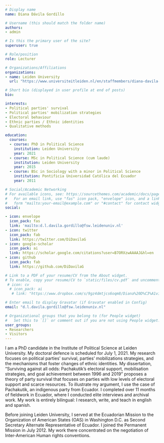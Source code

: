 ```yaml
---
# Display name
name: Diana Dávila Gordillo

# Username (this should match the folder name)
authors:
- admin

# Is this the primary user of the site?
superuser: true

# Role/position
role: Lecturer

# Organizations/Affiliations
organizations:
- name: Leiden University
  url: "https://www.universiteitleiden.nl/en/staffmembers/diana-davila-gordillo#tab-1"

# Short bio (displayed in user profile at end of posts)
bio: 

interests:
- Political parties' survival
- Political parties' mobilization strategies
- Electoral behaviour
- Ethnic parties / Ethnic identities
- Qualitative methods

education:
  courses:
  - course: PhD in Political Science
    institution: Leiden University
    year: 2021
  - course: MSc in Political Science (cum laude)
    institution: Leiden University
    year: 2015
  - course: BSc in Sociology with a minor in Political Science
    institution: Pontificia Universidad Católica del Ecuador
    year: 2011

# Social/Academic Networking
# For available icons, see: https://sourcethemes.com/academic/docs/page-builder/#icons
#   For an email link, use "fas" icon pack, "envelope" icon, and a link in the
#   form "mailto:your-email@example.com" or "#contact" for contact widget.
social:

- icon: envelope
  icon_pack: fas
  link: 'mailto:d.l.davila.gordillo@fsw.leidenuniv.nl'
- icon: twitter
  icon_pack: fab
  link: https://twitter.com/DiDavilaG
- icon: google-scholar
  icon_pack: ai
  link: https://scholar.google.com/citations?user=B7ORXzwAAAAJ&hl=en
- icon: github
  icon_pack: fab
  link: https://github.com/DiDavilaG

# Link to a PDF of your resume/CV from the About widget.
# To enable, copy your resume/CV to `static/files/cv.pdf` and uncomment the lines below.
 # icon: cv
  # icon_pack: ai
   # link: "https://www.dropbox.com/s/9gz4dmtjcs6oqm8/Diana%20D%C3%A1vila%20Gordillo%20CV%20May%202021.pdf?dl=0"

# Enter email to display Gravatar (if Gravatar enabled in Config)
email: "d.l.davila.gordillo@fsw.leidenuniv.nl"

# Organizational groups that you belong to (for People widget)
#   Set this to `[]` or comment out if you are not using People widget.
user_groups:
- Researchers
- Visitors
---
```

I am a PhD candidate in the Institute of Political Science at Leiden University. My doctoral defence is scheduled for July 1, 2021. My research focuses on political parties’ survival, parties’ mobilizations strategies, and the mechanisms that foster changes of ethnic identities. My dissertation, “Surviving against all odds: Pachakutik’s electoral support, mobilisation strategies, and goal achievement between 1996 and 2019” proposes a theory of party survival that focuses on parties with low levels of electoral support and scarce resources. To illustrate my argument, I use the case of Pachakutik, an indigenous party from Ecuador. I completed over 11 months of fieldwork in Ecuador, where I conducted elite interviews and archival work. My work is entirely bilingual: I research, write, and teach in english and spanish. 

Before joining Leiden University, I served at the Ecuadorian Mission to the Organization of American States (OAS) in Washington D.C. as Second Secretary Alternate Representative of Ecuador. I joined the Permanent Mission in July 2012. My work there concentrated on the negotiation of Inter-American Human rights conventions. 
